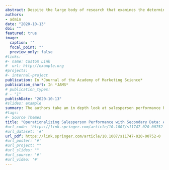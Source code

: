 ```yaml
---
abstract: Despite the large body of research that examines the determinants of salesperson performance,significant variation exists regarding how scholars can operationalize salesperson performance using secondary, firm-provided data. Moreover, this variation often exists without explanation or justification. We explore the issue in three parts. First, we conduct an exploratory practitioner survey to discover various salesperson performance operationalizations (SPOs) in use by salespeople and sales managers. Second, using a carefully constructed and theoretically driven evaluative framework, we conduct a systematic review of the literature on salesperson performance that encompasses over thirty years of empirical research on the subject; this review allows us to better understand the SPOs that scholars use. Third, we compare these practitioner and scholarly perspectives to create a comprehensive conceptual model of the different types of SPOs. The model highlights theoretical insights and provides guidance to scholars, reviewers, and practitioners related to the selection of appropriate SPOs for meeting specific research objectives.
authors:
- admin
date: "2020-10-13"
doi: ""
featured: true
image:
  caption: ''
  focal_point: ""
  preview_only: false
#links:
#- name: Custom Link
#  url: http://example.org
#projects:
#- internal-project
publication: In *Journal of the Academy of Marketing Science*
publication_short: In *JAMS*
# publication_types:
# - "1"
publishDate: "2020-10-13"
#slides: example
summary: The authors take an in depth look at salesperson performance by incorporating practitioner and academic perceptions of salesperson performance. The authors reconcile the two perspectives to better define salesperson performance and provide guidance to scholars regarding the most appropriate salesperson performance operationalization for the research question at hand.
#tags:
#- Source Themes
title: "Operationalizing Salesperson Performance with Secondary Data: Aligning Practice, Scholarship, and Theory"
#url_code: 'https://link.springer.com/article/10.1007/s11747-020-00752-0'
#url_dataset: '#'
url_pdf: https://link.springer.com/article/10.1007/s11747-020-00752-0
#url_poster: '#'
#url_project: ""
#url_slides: ""
#url_source: '#'
#url_video: '#'
---
```

